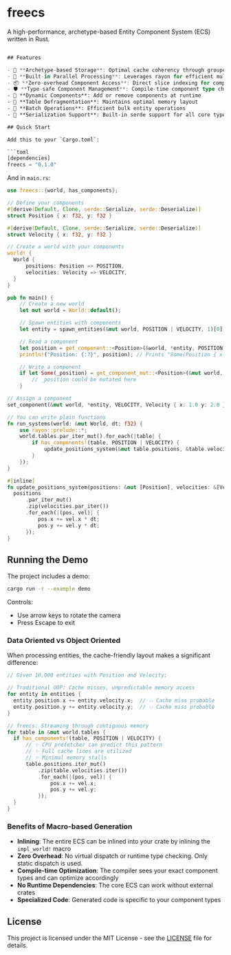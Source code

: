 # freecs

A high-performance, archetype-based Entity Component System (ECS) written in Rust.

```rust

## Features

- 🚀 **Archetype-based Storage**: Optimal cache coherency through grouped component storage
- 🔄 **Built-in Parallel Processing**: Leverages rayon for efficient multi-threading
- 📦 **Zero-overhead Component Access**: Direct slice indexing for component data
- 🛡️ **Type-safe Component Management**: Compile-time component type checking
- 🔧 **Dynamic Components**: Add or remove components at runtime
- 🧹 **Table Defragmentation**: Maintains optimal memory layout
- 📝 **Batch Operations**: Efficient bulk entity operations
- 💾 **Serialization Support**: Built-in serde support for all core types

## Quick Start

Add this to your `Cargo.toml`:

```toml
[dependencies]
freecs = "0.1.0"
```

And in `main.rs`:

```rust
use freecs::{world, has_components};

// Define your components
#[derive(Default, Clone, serde::Serialize, serde::Deserialize)]
struct Position { x: f32, y: f32 }

#[derive(Default, Clone, serde::Serialize, serde::Deserialize)]
struct Velocity { x: f32, y: f32 }

// Create a world with your components
world! {
  World {
      positions: Position => POSITION,
      velocities: Velocity => VELOCITY,
  }
}

pub fn main() {
    // Create a new world
    let mut world = World::default();

    // Spawn entities with components
    let entity = spawn_entities(&mut world, POSITION | VELOCITY, 1)[0];

    // Read a component
    let position = get_component::<Position>(&world, *entity, POSITION);
    println!("Position: {:?}", position); // Prints "Some(Position { x: 0.0, y: 0.0 })"

    // Write a component
    if let Some(_position) = get_component_mut::<Position>(&mut world, *entity, POSITION) {
        // _position could be mutated here
    }

// Assign a component
set_component(&mut world, *entity, VELOCITY, Velocity { x: 1.0 y: 2.0 } );

// You can write plain functions
fn run_systems(world: &mut World, dt: f32) {
    use rayon::prelude::*;
    world.tables.par_iter_mut().for_each(|table| {
        if has_components!(table, POSITION | VELOCITY) {
            update_positions_system(&mut table.positions, &table.velocities, dt);
        }
    });
}

#[inline]
fn update_positions_system(positions: &mut [Position], velocities: &[Velocity], dt: f32) {
  positions
      .par_iter_mut()
      .zip(velocities.par_iter())
      .for_each(|(pos, vel)| {
          pos.x += vel.x * dt;
          pos.y += vel.y * dt;
      });
}
```

## Running the Demo

The project includes a demo:

```bash
cargo run -r --example demo
```

Controls:
- Use arrow keys to rotate the camera
- Press Escape to exit


### Data Oriented vs Object Oriented

When processing entities, the cache-friendly layout makes a significant difference:

```rust
// Given 10,000 entities with Position and Velocity:

// Traditional OOP: Cache misses, unpredictable memory access
for entity in entities {
  entity.position.x += entity.velocity.x;  // 💥 Cache miss probable
  entity.position.y += entity.velocity.y;  // 💥 Cache miss probable
}

// freecs: Streaming through contiguous memory
for table in &mut world.tables {
  if has_components!(table, POSITION | VELOCITY) {
      // ✨ CPU prefetcher can predict this pattern
      // ✨ Full cache lines are utilized
      // ✨ Minimal memory stalls
      table.positions.iter_mut()
          .zip(table.velocities.iter())
          .for_each(|(pos, vel)| {
              pos.x += vel.x;
              pos.y += vel.y;
          });
  }
}
```

### Benefits of Macro-based Generation

- **Inlining**: The entire ECS can be inlined into your crate by inlining the `impl_world!` macro
- **Zero Overhead**: No virtual dispatch or runtime type checking. Only static dispatch is used.
- **Compile-time Optimization**: The compiler sees your exact component types and can optimize accordingly
- **No Runtime Dependencies**: The core ECS can work without external crates
- **Specialized Code**: Generated code is specific to your component types

## License

This project is licensed under the MIT License - see the [LICENSE](LICENSE.md) file for details.
